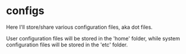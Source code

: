 configs
=======

Here I'll store/share various configuration files, aka dot files.

User configuration files will be stored in the 'home' folder, while system 
configuration files will be stored in the 'etc' folder.
